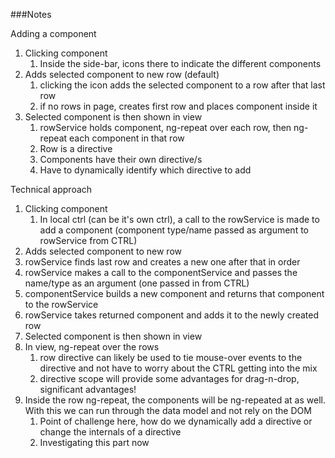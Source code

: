 ###Notes

Adding a component
  
  1. Clicking component
	  1. Inside the side-bar, icons there to indicate the different components
  2. Adds selected component to new row (default)
	  1. clicking the icon adds the selected component to a row after that last row
	  2. if no rows in page, creates first row and places component inside it
  3. Selected component is then shown in view
	  1. rowService holds component, ng-repeat over each row, then ng-repeat each component in that row
	  2. Row is a directive
	  3. Components have their own directive/s
	  4. Have to dynamically identify which directive to add

	  
Technical approach

1. Clicking component
	1. In local ctrl (can be it's own ctrl), a call to the rowService is made to add a component (component type/name passed as argument to rowService from CTRL)
2. Adds selected component to new row
  1. rowService finds last row and creates a new one after that in order 
  2. rowService makes a call to the componentService and passes the name/type as an argument (one passed in from CTRL)
  3. componentService builds a new component and returns that component to the rowService
  4. rowService takes returned component and adds it to the newly created row
3. Selected component is then shown in view
  1. In view, ng-repeat over the rows
	  1. row directive can likely be used to tie mouse-over events to the directive and not have to worry about the CTRL getting into the mix
	  2. directive scope will provide some advantages for drag-n-drop, significant advantages!
  2. Inside the row ng-repeat, the components will be ng-repeated at as well.  With this we can run through the data model and not rely on the DOM
  	  1. Point of challenge here, how do we dynamically add a directive or change the internals of a directive 
  	  2. Investigating this part  now